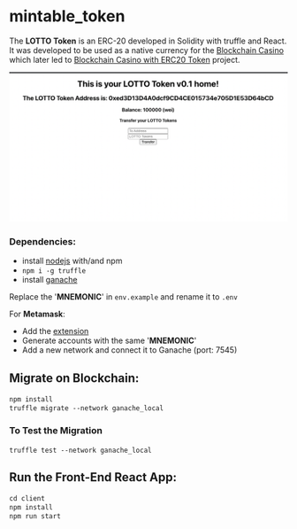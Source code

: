 # mintable_token
The **LOTTO Token** is an ERC-20 developed in Solidity with truffle and React. 
It was developed to be used as a native currency for the [Blockchain Casino](https://github.com/Gmitsios/blockchain-casino) which later led to [Blockchain Casino with ERC20 Token](https://github.com/Gmitsios/blockchain-casino-erc20) project.

![](https://github.com/Gmitsios/mintable_token/blob/main/screenshot.png)

### Dependencies:

- install [nodejs](https://nodejs.org/en/) with/and npm
-  `npm i -g truffle`
- install [ganache](https://www.trufflesuite.com/ganache)

Replace the '**MNEMONIC**' in `env.example` and rename it to `.env`

For **Metamask**:
- Add the [extension](https://chrome.google.com/webstore/detail/metamask/nkbihfbeogaeaoehlefnkodbefgpgknn?hl=en)
- Generate accounts with the same '**MNEMONIC**'
- Add a new network and connect it to Ganache (port: 7545)

## Migrate on Blockchain:
    
    npm install
    truffle migrate --network ganache_local

### To Test the Migration

    truffle test --network ganache_local

## Run the Front-End React App:

    cd client
    npm install
    npm run start
   